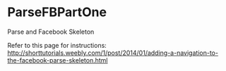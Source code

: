ParseFBPartOne
==============

Parse and Facebook Skeleton

Refer to this page for instructions:
http://shorttutorials.weebly.com/1/post/2014/01/adding-a-navigation-to-the-facebook-parse-skeleton.html
